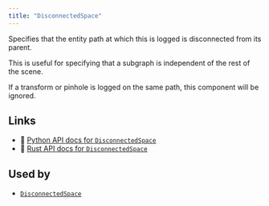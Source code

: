 ```yaml
---
title: "DisconnectedSpace"
---
```


Specifies that the entity path at which this is logged is disconnected from its parent.

This is useful for specifying that a subgraph is independent of the rest of the scene.

If a transform or pinhole is logged on the same path, this component will be ignored.


## Links
 * 🐍 [Python API docs for `DisconnectedSpace`](https://ref.rerun.io/docs/python/nightly/package/rerun/components/disconnected_space/)
 * 🦀 [Rust API docs for `DisconnectedSpace`](https://docs.rs/rerun/0.9.0-alpha.6/rerun/components/struct.DisconnectedSpace.html)


## Used by

* [`DisconnectedSpace`](../archetypes/disconnected_space.md)
